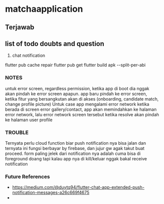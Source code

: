 # matchaapplication
## Terjawab 

## list of todo doubts and question
1. chat notification

flutter pub cache repair
flutter pub get
flutter build apk --split-per-abi

### NOTES
untuk error screen, regardless permission, ketika app di boot dia nggak akan pindah ke error screen apapun.
app baru pindah ke error screen, ketika fitur yang bersangkutan akan di akses (onboarding, candidate match, change profile picture)
Untuk case app mengalami error network ketika berada di screen error gallery/contact, app akan memindahkan ke halaman error network, lalu error network screen tersebut ketika resolve akan pindah ke halaman user profile

### TROUBLE
Ternyata perlu cloud function biar push notification nya bisa jalan dan ternyata ini fungsi berbayar by firebase, dan jujur gw agak takut buat proceed.
form paling jelek dari notification nya adalah cuma bisa di foreground doang tapi kalau app nya di kill/keluar nggak bakal receive notification

### Future References
- https://medium.com/@duytq94/flutter-chat-app-extended-push-notification-messages-a26c669f4675
- 